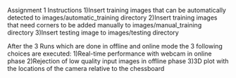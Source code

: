 Assignment 1 Instructions
1)Insert training images that can be automatically detected to images/automatic_training directory
2)Insert training images that need corners to be added manually to images/manual_training directory
3)Insert testing image to images/testing directory

After the 3 Runs which are done in offline and online mode the 3 following choices are executed:
1)Real-time performance with webcam in online phase
2)Rejection of low quality input images in offline phase
3)3D plot with the locations of the camera relative to the chessboard